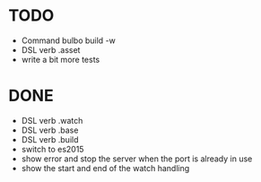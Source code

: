# TODO

- Command bulbo build -w
- DSL verb .asset
- write a bit more tests

# DONE

- DSL verb .watch
- DSL verb .base
- DSL verb .build
- switch to es2015
- show error and stop the server when the port is already in use
- show the start and end of the watch handling
